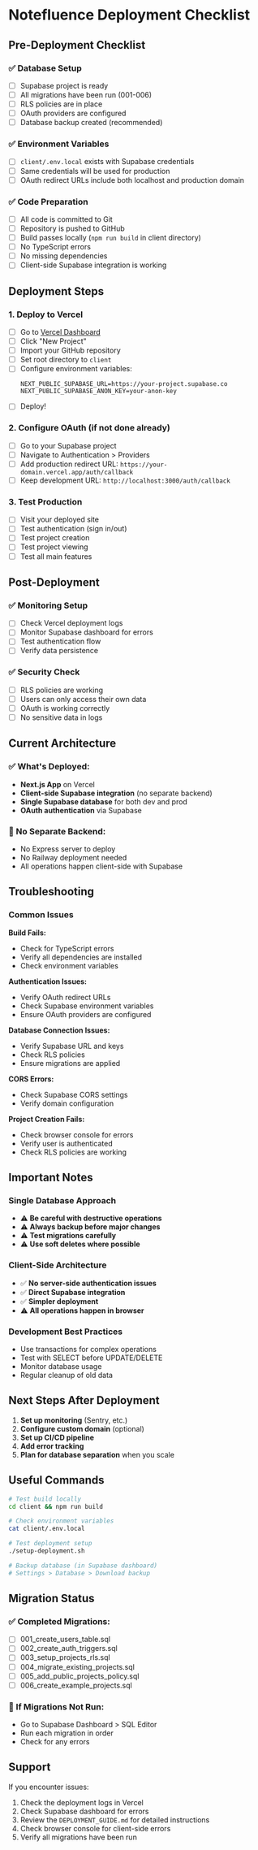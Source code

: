 # Notefluence Deployment Checklist

## **Pre-Deployment Checklist**

### **✅ Database Setup**
- [ ] Supabase project is ready
- [ ] All migrations have been run (001-006)
- [ ] RLS policies are in place
- [ ] OAuth providers are configured
- [ ] Database backup created (recommended)

### **✅ Environment Variables**
- [ ] `client/.env.local` exists with Supabase credentials
- [ ] Same credentials will be used for production
- [ ] OAuth redirect URLs include both localhost and production domain

### **✅ Code Preparation**
- [ ] All code is committed to Git
- [ ] Repository is pushed to GitHub
- [ ] Build passes locally (`npm run build` in client directory)
- [ ] No TypeScript errors
- [ ] No missing dependencies
- [ ] Client-side Supabase integration is working

## **Deployment Steps**

### **1. Deploy to Vercel**
- [ ] Go to [Vercel Dashboard](https://vercel.com/dashboard)
- [ ] Click "New Project"
- [ ] Import your GitHub repository
- [ ] Set root directory to `client`
- [ ] Configure environment variables:
  ```
  NEXT_PUBLIC_SUPABASE_URL=https://your-project.supabase.co
  NEXT_PUBLIC_SUPABASE_ANON_KEY=your-anon-key
  ```
- [ ] Deploy!

### **2. Configure OAuth (if not done already)**
- [ ] Go to your Supabase project
- [ ] Navigate to Authentication > Providers
- [ ] Add production redirect URL: `https://your-domain.vercel.app/auth/callback`
- [ ] Keep development URL: `http://localhost:3000/auth/callback`

### **3. Test Production**
- [ ] Visit your deployed site
- [ ] Test authentication (sign in/out)
- [ ] Test project creation
- [ ] Test project viewing
- [ ] Test all main features

## **Post-Deployment**

### **✅ Monitoring Setup**
- [ ] Check Vercel deployment logs
- [ ] Monitor Supabase dashboard for errors
- [ ] Test authentication flow
- [ ] Verify data persistence

### **✅ Security Check**
- [ ] RLS policies are working
- [ ] Users can only access their own data
- [ ] OAuth is working correctly
- [ ] No sensitive data in logs

## **Current Architecture**

### **✅ What's Deployed:**
- **Next.js App** on Vercel
- **Client-side Supabase integration** (no separate backend)
- **Single Supabase database** for both dev and prod
- **OAuth authentication** via Supabase

### **🔧 No Separate Backend:**
- No Express server to deploy
- No Railway deployment needed
- All operations happen client-side with Supabase

## **Troubleshooting**

### **Common Issues**

**Build Fails:**
- Check for TypeScript errors
- Verify all dependencies are installed
- Check environment variables

**Authentication Issues:**
- Verify OAuth redirect URLs
- Check Supabase environment variables
- Ensure OAuth providers are configured

**Database Connection Issues:**
- Verify Supabase URL and keys
- Check RLS policies
- Ensure migrations are applied

**CORS Errors:**
- Check Supabase CORS settings
- Verify domain configuration

**Project Creation Fails:**
- Check browser console for errors
- Verify user is authenticated
- Check RLS policies are working

## **Important Notes**

### **Single Database Approach**
- ⚠️ **Be careful with destructive operations**
- ⚠️ **Always backup before major changes**
- ⚠️ **Test migrations carefully**
- ⚠️ **Use soft deletes where possible**

### **Client-Side Architecture**
- ✅ **No server-side authentication issues**
- ✅ **Direct Supabase integration**
- ✅ **Simpler deployment**
- ⚠️ **All operations happen in browser**

### **Development Best Practices**
- Use transactions for complex operations
- Test with SELECT before UPDATE/DELETE
- Monitor database usage
- Regular cleanup of old data

## **Next Steps After Deployment**

1. **Set up monitoring** (Sentry, etc.)
2. **Configure custom domain** (optional)
3. **Set up CI/CD pipeline**
4. **Add error tracking**
5. **Plan for database separation** when you scale

## **Useful Commands**

```bash
# Test build locally
cd client && npm run build

# Check environment variables
cat client/.env.local

# Test deployment setup
./setup-deployment.sh

# Backup database (in Supabase dashboard)
# Settings > Database > Download backup
```

## **Migration Status**

### **✅ Completed Migrations:**
- [ ] 001_create_users_table.sql
- [ ] 002_create_auth_triggers.sql
- [ ] 003_setup_projects_rls.sql
- [ ] 004_migrate_existing_projects.sql
- [ ] 005_add_public_projects_policy.sql
- [ ] 006_create_example_projects.sql

### **🔧 If Migrations Not Run:**
- Go to Supabase Dashboard > SQL Editor
- Run each migration in order
- Check for any errors

## **Support**

If you encounter issues:
1. Check the deployment logs in Vercel
2. Check Supabase dashboard for errors
3. Review the `DEPLOYMENT_GUIDE.md` for detailed instructions
4. Check browser console for client-side errors
5. Verify all migrations have been run
